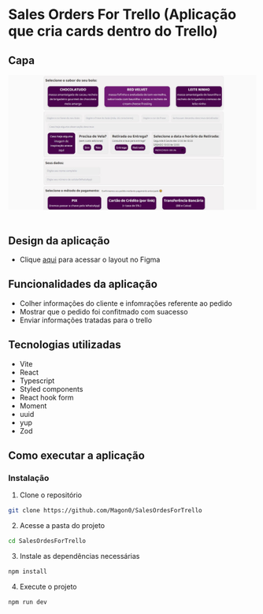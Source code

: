 # Sales Orders For Trello (Aplicação que cria cards dentro do Trello)

## Capa
<img src="./Capa.JPG" /> <br/> <br/>

## Design da aplicação
- Clique [aqui](https://www.figma.com/file/CNZBZZ2sJhnC1vlCuyGkg8/Pedido-Bent%C3%B4-Cake?node-id=2%3A2) para acessar o layout no Figma

## Funcionalidades da aplicação
- Colher informações do cliente e infomrações referente ao pedido
- Mostrar que o pedido foi confitmado com suacesso
- Enviar informações tratadas para o trello

## Tecnologias utilizadas
- Vite
- React
- Typescript
- Styled components
- React hook form
- Moment
- uuid
- yup
- Zod

## Como executar a aplicação 

### Instalação
1. Clone o repositório
```bash
git clone https://github.com/Magon0/SalesOrdesForTrello
```
2. Acesse a pasta do projeto
```bash
cd SalesOrdesForTrello
```
3. Instale as dependências necessárias 
```bash
npm install
```
4. Execute o projeto
```bash
npm run dev
```
